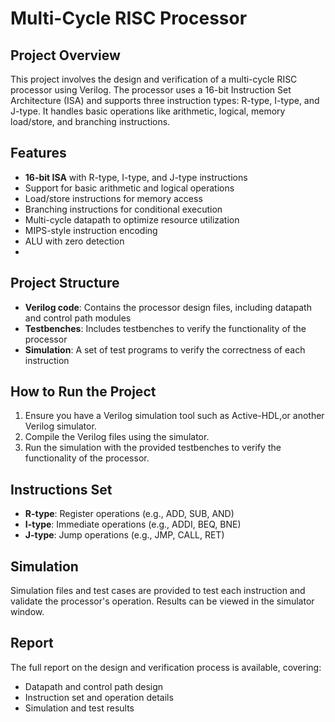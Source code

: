 # Multi-Cycle RISC Processor

## Project Overview
This project involves the design and verification of a multi-cycle RISC processor using Verilog. The processor uses a 16-bit Instruction Set Architecture (ISA) and supports three instruction types: R-type, I-type, and J-type. It handles basic operations like arithmetic, logical, memory load/store, and branching instructions.

## Features
- **16-bit ISA** with R-type, I-type, and J-type instructions
- Support for basic arithmetic and logical operations
- Load/store instructions for memory access
- Branching instructions for conditional execution
- Multi-cycle datapath to optimize resource utilization
- MIPS-style instruction encoding
- ALU with zero detection
-   

## Project Structure
- **Verilog code**: Contains the processor design files, including datapath and control path modules
- **Testbenches**: Includes testbenches to verify the functionality of the processor
- **Simulation**: A set of test programs to verify the correctness of each instruction

## How to Run the Project
1. Ensure you have a Verilog simulation tool such as Active-HDL,or another Verilog simulator.
2. Compile the Verilog files using the simulator.
3. Run the simulation with the provided testbenches to verify the functionality of the processor.

## Instructions Set
- **R-type**: Register operations (e.g., ADD, SUB, AND)
- **I-type**: Immediate operations (e.g., ADDI, BEQ, BNE)
- **J-type**: Jump operations (e.g., JMP, CALL, RET)

## Simulation
Simulation files and test cases are provided to test each instruction and validate the processor's operation. Results can be viewed in the simulator window.

## Report
The full report on the design and verification process is available, covering:
- Datapath and control path design
- Instruction set and operation details
- Simulation and test results
